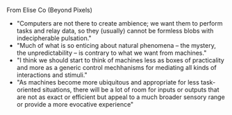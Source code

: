From Elise Co (Beyond Pixels)
* "Computers are not there to create ambience; we want them to perform tasks and relay data, so they (usually) cannot be formless blobs with indecipherable pulsation."
* "Much of what is so enticing about natural phenomena – the mystery, the unpredictability – is contrary to what we want from machines."
* "I think we should start to think of machines less as boxes of practicality and more as a generic control mechhanisms for mediating all kinds of interactions and stimuli."
* "As machines become more ubiquitous and appropriate for less task-oriented situations, there will be a lot of room for inputs or outputs that are not as exact or efficient but appeal to a much broader sensory range or provide a more evocative experience"

